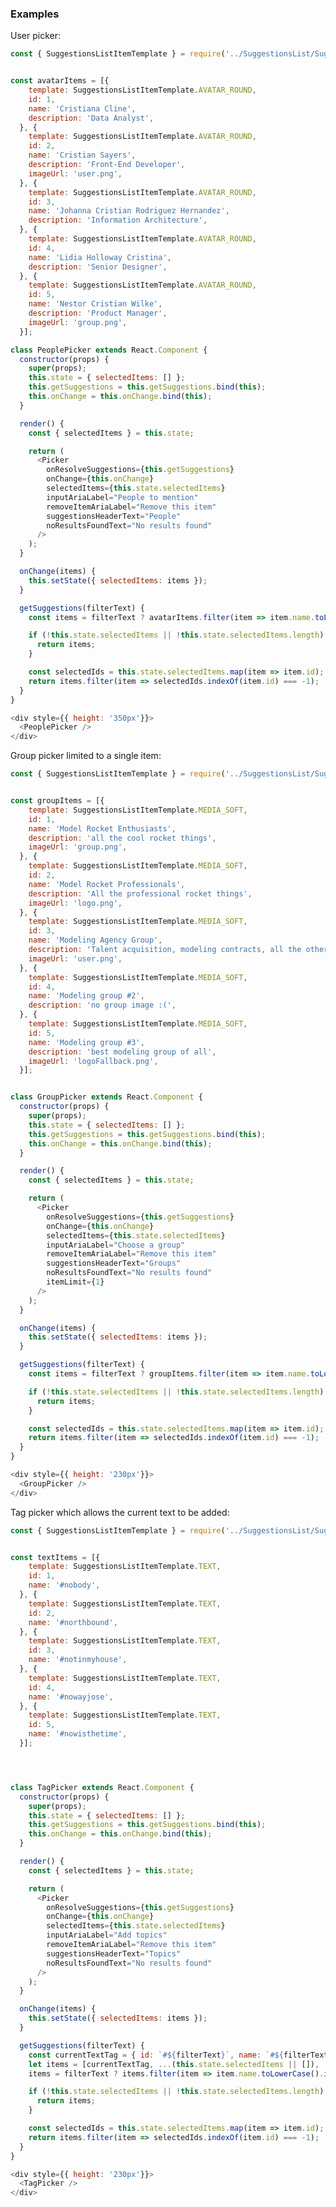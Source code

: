 ### Examples

User picker:

```js { "props": { "data-description": "user picker", "data-action-states": "[{\"action\":\"none\"},{\"action\":\"click\",\"selector\":\".y-picker\"},{\"action\":\"keyPress\",\"key\":\"a\"},{\"action\":\"hover\",\"selector\":\".y-suggestionsListItem\"},{\"action\":\"click\",\"selector\":\".y-suggestionsListItem\"}]" } }
const { SuggestionsListItemTemplate } = require('../SuggestionsList/SuggestionsListItemContent');


const avatarItems = [{
    template: SuggestionsListItemTemplate.AVATAR_ROUND,
    id: 1,
    name: 'Cristiana Cline',
    description: 'Data Analyst',
  }, {
    template: SuggestionsListItemTemplate.AVATAR_ROUND,
    id: 2,
    name: 'Cristian Sayers',
    description: 'Front-End Developer',
    imageUrl: 'user.png',
  }, {
    template: SuggestionsListItemTemplate.AVATAR_ROUND,
    id: 3,
    name: 'Johanna Cristian Rodriguez Hernandez',
    description: 'Information Architecture',
  }, {
    template: SuggestionsListItemTemplate.AVATAR_ROUND,
    id: 4,
    name: 'Lidia Holloway Cristina',
    description: 'Senior Designer',
  }, {
    template: SuggestionsListItemTemplate.AVATAR_ROUND,
    id: 5,
    name: 'Nestor Cristian Wilke',
    description: 'Product Manager',
    imageUrl: 'group.png',
  }];

class PeoplePicker extends React.Component {
  constructor(props) {
    super(props);
    this.state = { selectedItems: [] };
    this.getSuggestions = this.getSuggestions.bind(this);
    this.onChange = this.onChange.bind(this);
  }

  render() {
    const { selectedItems } = this.state;

    return (
      <Picker
        onResolveSuggestions={this.getSuggestions}
        onChange={this.onChange}
        selectedItems={this.state.selectedItems}
        inputAriaLabel="People to mention"
        removeItemAriaLabel="Remove this item"
        suggestionsHeaderText="People"
        noResultsFoundText="No results found"
      />
    );
  }

  onChange(items) {
    this.setState({ selectedItems: items });
  }

  getSuggestions(filterText) {
    const items = filterText ? avatarItems.filter(item => item.name.toLowerCase().indexOf(filterText.toLowerCase()) > -1) : avatarItems;

    if (!this.state.selectedItems || !this.state.selectedItems.length) {
      return items;
    }

    const selectedIds = this.state.selectedItems.map(item => item.id);
    return items.filter(item => selectedIds.indexOf(item.id) === -1);
  }
}

<div style={{ height: '350px'}}>
  <PeoplePicker />
</div>
```

Group picker limited to a single item:

```js { "props": { "data-description": "group picker", "data-action-states": "[{\"action\":\"click\",\"selector\":\".y-picker\"},{\"action\":\"keyPress\",\"key\":\"a\"},{\"action\":\"hover\",\"selector\":\".y-suggestionsListItem\"},{\"action\":\"click\",\"selector\":\".y-suggestionsListItem\"}]" } }
const { SuggestionsListItemTemplate } = require('../SuggestionsList/SuggestionsListItemContent');


const groupItems = [{
    template: SuggestionsListItemTemplate.MEDIA_SOFT,
    id: 1,
    name: 'Model Rocket Enthusiasts',
    description: 'all the cool rocket things',
    imageUrl: 'group.png',
  }, {
    template: SuggestionsListItemTemplate.MEDIA_SOFT,
    id: 2,
    name: 'Model Rocket Professionals',
    description: 'All the professional rocket things',
    imageUrl: 'logo.png',
  }, {
    template: SuggestionsListItemTemplate.MEDIA_SOFT,
    id: 3,
    name: 'Modeling Agency Group',
    description: 'Talent acquisition, modeling contracts, all the other modeling-related things',
    imageUrl: 'user.png',
  }, {
    template: SuggestionsListItemTemplate.MEDIA_SOFT,
    id: 4,
    name: 'Modeling group #2',
    description: 'no group image :(',
  }, {
    template: SuggestionsListItemTemplate.MEDIA_SOFT,
    id: 5,
    name: 'Modeling group #3',
    description: 'best modeling group of all',
    imageUrl: 'logoFallback.png',
  }];


class GroupPicker extends React.Component {
  constructor(props) {
    super(props);
    this.state = { selectedItems: [] };
    this.getSuggestions = this.getSuggestions.bind(this);
    this.onChange = this.onChange.bind(this);
  }

  render() {
    const { selectedItems } = this.state;

    return (
      <Picker
        onResolveSuggestions={this.getSuggestions}
        onChange={this.onChange}
        selectedItems={this.state.selectedItems}
        inputAriaLabel="Choose a group"
        removeItemAriaLabel="Remove this item"
        suggestionsHeaderText="Groups"
        noResultsFoundText="No results found"
        itemLimit={1}
      />
    );
  }

  onChange(items) {
    this.setState({ selectedItems: items });
  }

  getSuggestions(filterText) {
    const items = filterText ? groupItems.filter(item => item.name.toLowerCase().indexOf(filterText.toLowerCase()) > -1) : groupItems;

    if (!this.state.selectedItems || !this.state.selectedItems.length) {
      return items;
    }

    const selectedIds = this.state.selectedItems.map(item => item.id);
    return items.filter(item => selectedIds.indexOf(item.id) === -1);
  }
}

<div style={{ height: '230px'}}>
  <GroupPicker />
</div>
```

Tag picker which allows the current text to be added:

```js { "props": { "data-description": "tag picker", "data-action-states": "[{\"action\":\"click\",\"selector\":\".y-picker\"},{\"action\":\"keyPress\",\"key\":\"n\"},{\"action\":\"hover\",\"selector\":\".y-suggestionsListItem\"},{\"action\":\"click\",\"selector\":\".y-suggestionsListItem\"},{\"action\":\"keyPress\",\"key\":\"n\"},{\"action\":\"hover\",\"selector\":\".y-suggestionsListItem\"},{\"action\":\"click\",\"selector\":\".y-suggestionsListItem\"}]" } }
const { SuggestionsListItemTemplate } = require('../SuggestionsList/SuggestionsListItemContent');


const textItems = [{
    template: SuggestionsListItemTemplate.TEXT,
    id: 1,
    name: '#nobody',
  }, {
    template: SuggestionsListItemTemplate.TEXT,
    id: 2,
    name: '#northbound',
  }, {
    template: SuggestionsListItemTemplate.TEXT,
    id: 3,
    name: '#notinmyhouse',
  }, {
    template: SuggestionsListItemTemplate.TEXT,
    id: 4,
    name: '#nowayjose',
  }, {
    template: SuggestionsListItemTemplate.TEXT,
    id: 5,
    name: '#nowisthetime',
  }];




class TagPicker extends React.Component {
  constructor(props) {
    super(props);
    this.state = { selectedItems: [] };
    this.getSuggestions = this.getSuggestions.bind(this);
    this.onChange = this.onChange.bind(this);
  }

  render() {
    const { selectedItems } = this.state;

    return (
      <Picker
        onResolveSuggestions={this.getSuggestions}
        onChange={this.onChange}
        selectedItems={this.state.selectedItems}
        inputAriaLabel="Add topics"
        removeItemAriaLabel="Remove this item"
        suggestionsHeaderText="Topics"
        noResultsFoundText="No results found"
      />
    );
  }

  onChange(items) {
    this.setState({ selectedItems: items });
  }

  getSuggestions(filterText) {
    const currentTextTag = { id: `#${filterText}`, name: `#${filterText}`, template: SuggestionsListItemTemplate.TEXT };
    let items = [currentTextTag, ...(this.state.selectedItems || []), ...textItems];
    items = filterText ? items.filter(item => item.name.toLowerCase().indexOf(filterText.toLowerCase()) > -1) : items;

    if (!this.state.selectedItems || !this.state.selectedItems.length) {
      return items;
    }

    const selectedIds = this.state.selectedItems.map(item => item.id);
    return items.filter(item => selectedIds.indexOf(item.id) === -1);
  }
}

<div style={{ height: '230px'}}>
  <TagPicker />
</div>
```